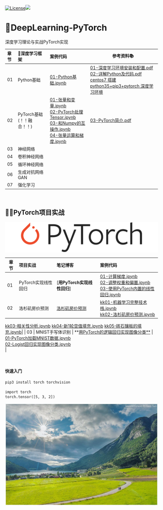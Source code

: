 [![License](https://img.shields.io/badge/license-MIT-blue.svg)](LICENSE)<a href="https://www.jianshu.com/u/4dc749fdfbb7"><img src="https://img.shields.io/badge/%E7%AE%80%E4%B9%A6-@geekAppke-b561fe.svg?style=flat&colorA=ed6f59"></a>

# 🚀DeepLearning-PyTorch
深度学习理论与实战PyTorch实现

| 章节 | 🎉深度学习框架 | 案例代码 | 参考资料📚 |
| :--- | :--------------  | :----------------------------------------------------------- |---|
| 01   | Python基础            | [01-Python基础.ipynb](ch01-Python基础/01-Python基础.ipynb) | [01-深度学习环境安装和配置.pdf](ch08-参考资料/01-深度学习环境安装和配置.pdf)<br>[02-详解Python及代码.pdf](ch08-参考资料/02-详解Python及代码.pdf)<br/>[centos7 搭建 python35+pip3+pytorch 深度学习环境](https://blog.csdn.net/huangfei711/article/details/78722915) |
| 02   | PyTorch基础(！！融合！！)   | [01-张量和变量.ipynb](ch02-PyTorch基础/01-张量和变量.ipynb)<br>[02-PyTorch处理Tensor.ipynb](ch02-PyTorch基础/02-PyTorch处理Tensor.ipynb)<br/>[03-和Numpy的互操作.ipynb](ch02-PyTorch基础/03-和Numpy的互操作.ipynb)<br/>[04-张量运算和梯度.ipynb](ch02-PyTorch基础/04-张量运算和梯度.ipynb) |[03-PyTorch简介.pdf](ch08-参考资料/03-PyTorch简介.pdf)|
| 03   | 神经网络 |       ||
| 04   | 卷积神经网络        | ||
| 05   | 循环神经网络        | ||
| 06   | 生成对抗网络GAN    | ||
| 07   | 强化学习        |     ||

<br>

## 🚵‍♂️PyTorch项目实战

![](images/pytorch-logo.png)

| 章节 | 项目实战     | 笔记博客                                | 案例代码                                                     |
| ---- | :------------------- | :-------------------------------------- | :----------------------------------------------------------- |
| 01   | PyTorch实现线性回归  | [**用PyTorch实现线性回归**]             | [01-计算梯度.ipynb](ex01-线性回归/01-计算梯度.ipynb)<br>[02-调整权重和偏置.ipynb](ex01-线性回归/02-调整权重和偏置.ipynb)<br/>[03-使用PyTorch内置的线性回归.ipynb](ex01-线性回归/03-使用PyTorch内置的线性回归.ipynb)<br/> |
|02 |洛杉矶房价预测|[洛杉矶房价预测](https://www.jianshu.com/p/9de54d5d70d5)|[kk01-机器学习完整技术栈.ipynb](ex02-房价预测/kk01-机器学习完整技术栈.ipynb)<br/>[kk02-洛杉矶房价预测.ipynb](ex02-房价预测/kk02-洛杉矶房价预测.ipynb)
[kk03-相关性分析.ipynb](ex02-房价预测/kk03-相关性分析.ipynb)
[kk04-新1轮空值填充.ipynb](ex02-房价预测/kk04-新1轮空值填充.ipynb)
[kk05-砖石镶板的填充.ipynb](ex02-房价预测/kk05-砖石镶板的填充.ipynb)|
| 03   | MNIST手写体识别 | **[用PyTorch的逻辑回归实现图像分类**]() | [01-PyTorch加载MNIST数据.ipynb](ex03-手写体识别/01-PyTorch加载MNIST数据.ipynb)<br/>[02-Logist回归实现图像分类.ipynb](ex03-手写体识别/02-Logist回归实现图像分类.ipynb)<br/> |

<br>

#### 快速入门

```
pip3 install torch torchvision

import torch
torch.tensor([5, 3, 2])
```

<p align='center'>
<img src='images/surface.jpg'>
</p>

